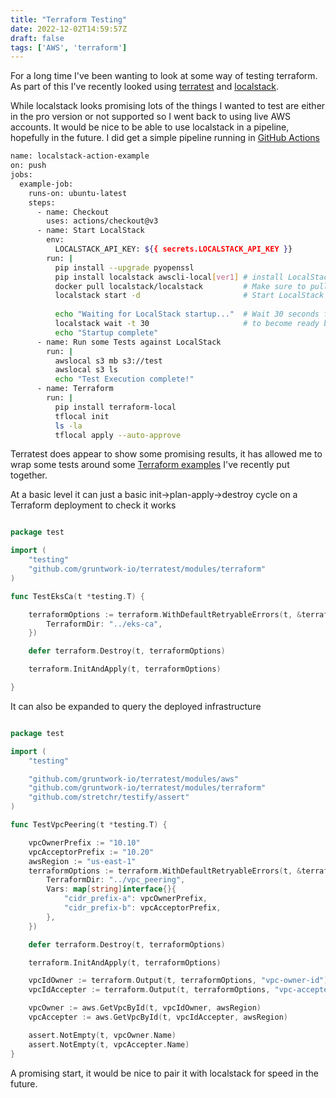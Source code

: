 ```yaml
---
title: "Terraform Testing"
date: 2022-12-02T14:59:57Z
draft: false
tags: ['AWS', 'terraform']
---
```


For a long time I've been wanting to look at some way of testing terraform. As part of this I've recently looked using [terratest](https://terratest.gruntwork.io/) and [localstack](https://localstack.cloud/).

While localstack looks promising lots of the things I wanted to test are either in the pro version or not supported so I went back to using live AWS accounts. It would be nice to be able to use localstack in a pipeline, hopefully in the future. I did get a simple pipeline running in [GitHub Actions](https://github.com/narmitag/localstack)

```bash
name: localstack-action-example
on: push
jobs:
  example-job:
    runs-on: ubuntu-latest
    steps:
      - name: Checkout
        uses: actions/checkout@v3
      - name: Start LocalStack
        env:
          LOCALSTACK_API_KEY: ${{ secrets.LOCALSTACK_API_KEY }}
        run: |
          pip install --upgrade pyopenssl
          pip install localstack awscli-local[ver1] # install LocalStack cli and awslocal
          docker pull localstack/localstack         # Make sure to pull the latest version of the image
          localstack start -d                       # Start LocalStack in the background
          
          echo "Waiting for LocalStack startup..."  # Wait 30 seconds for the LocalStack container
          localstack wait -t 30                     # to become ready before timing out 
          echo "Startup complete"          
      - name: Run some Tests against LocalStack
        run: |
          awslocal s3 mb s3://test
          awslocal s3 ls
          echo "Test Execution complete!"     
      - name: Terraform
        run: |
          pip install terraform-local
          tflocal init
          ls -la
          tflocal apply --auto-approve
```

Terratest does appear to show some promising results, it has allowed me to wrap some tests around some [Terraform examples](https://github.com/narmitag/terraform-examples/tree/main/test) I've recently put together.

At a basic level it can just a basic init->plan-apply->destroy cycle on a Terraform deployment to check it works

```go

package test

import (
	"testing"
	"github.com/gruntwork-io/terratest/modules/terraform"
)

func TestEksCa(t *testing.T) {

	terraformOptions := terraform.WithDefaultRetryableErrors(t, &terraform.Options{
		TerraformDir: "../eks-ca",
	})

	defer terraform.Destroy(t, terraformOptions)

	terraform.InitAndApply(t, terraformOptions)

}
```
It can also be expanded to query the deployed infrastructure

```go

package test

import (
	"testing"

	"github.com/gruntwork-io/terratest/modules/aws"
	"github.com/gruntwork-io/terratest/modules/terraform"
	"github.com/stretchr/testify/assert"
)

func TestVpcPeering(t *testing.T) {

	vpcOwnerPrefix := "10.10"
	vpcAcceptorPrefix := "10.20"
	awsRegion := "us-east-1"
	terraformOptions := terraform.WithDefaultRetryableErrors(t, &terraform.Options{
		TerraformDir: "../vpc_peering",
		Vars: map[string]interface{}{
			"cidr_prefix-a": vpcOwnerPrefix,
			"cidr_prefix-b": vpcAcceptorPrefix,
		},
	})

	defer terraform.Destroy(t, terraformOptions)

	terraform.InitAndApply(t, terraformOptions)

	vpcIdOwner := terraform.Output(t, terraformOptions, "vpc-owner-id")
	vpcIdAccepter := terraform.Output(t, terraformOptions, "vpc-accepter-id")

	vpcOwner := aws.GetVpcById(t, vpcIdOwner, awsRegion)
	vpcAccepter := aws.GetVpcById(t, vpcIdAccepter, awsRegion)

	assert.NotEmpty(t, vpcOwner.Name)
	assert.NotEmpty(t, vpcAccepter.Name)
}
```

A promising start, it would be nice to pair it with localstack for speed in the future.